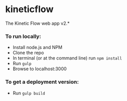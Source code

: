 # kineticflow
The Kinetic Flow web app v2.*

### To run locally:

+ Install node.js and NPM  
+ Clone the repo
+ In terminal (or at the command line) run `npm install`
+ Run `gulp`
+ Browse to localhost:3000

### To get a deployment version:

+ Run `gulp build`
